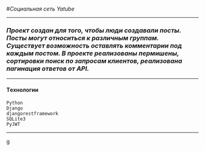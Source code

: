 #_Социальная сеть Yatube_
___
### _Проект создан для того, чтобы люди создавали посты. Посты могут относиться к различным группам. Существует возможность оставлять комментарии под каждым постом. В проекте реализованы пермишены, сортировки поиск по запросам клиентов, реализована пагинация ответов от API._
___

#### __Tехнологии__
```
Python
Django
djangorestframework
SQLite3
PyJWT
```
___________
g
